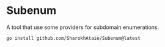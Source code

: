# Subenum
A tool that use some providers for subdomain enumerations.

`go install github.com/SharokhAtaie/Subenum@latest`
